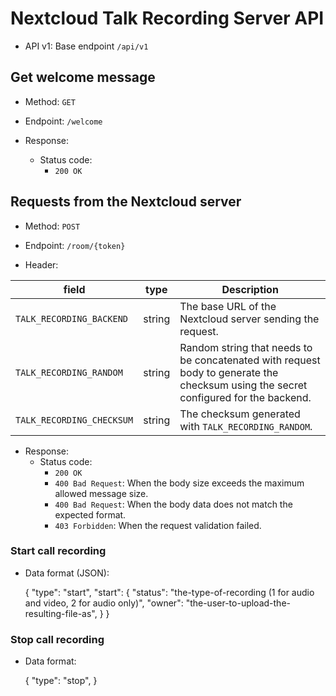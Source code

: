 # Nextcloud Talk Recording Server API

* API v1: Base endpoint `/api/v1`

## Get welcome message

* Method: `GET`
* Endpoint: `/welcome`

* Response:
    - Status code:
        + `200 OK`

## Requests from the Nextcloud server

* Method: `POST`
* Endpoint: `/room/{token}`

* Header:

| field                     | type   | Description                                                                                                                         |
| ------------------------- | ------ | ----------------------------------------------------------------------------------------------------------------------------------- |
| `TALK_RECORDING_BACKEND`  | string | The base URL of the Nextcloud server sending the request.                                                                           |
| `TALK_RECORDING_RANDOM`   | string | Random string that needs to be concatenated with request body to generate the checksum using the secret configured for the backend. |
| `TALK_RECORDING_CHECKSUM` | string | The checksum generated with `TALK_RECORDING_RANDOM`.                                                                                |

* Response:
    - Status code:
        + `200 OK`
        + `400 Bad Request`: When the body size exceeds the maximum allowed message size.
        + `400 Bad Request`: When the body data does not match the expected format.
        + `403 Forbidden`: When the request validation failed.

### Start call recording

* Data format (JSON):

    {
      "type": "start",
      "start": {
        "status": "the-type-of-recording (1 for audio and video, 2 for audio only)",
        "owner": "the-user-to-upload-the-resulting-file-as",
      }
    }

### Stop call recording

* Data format:

    {
      "type": "stop",
    }
